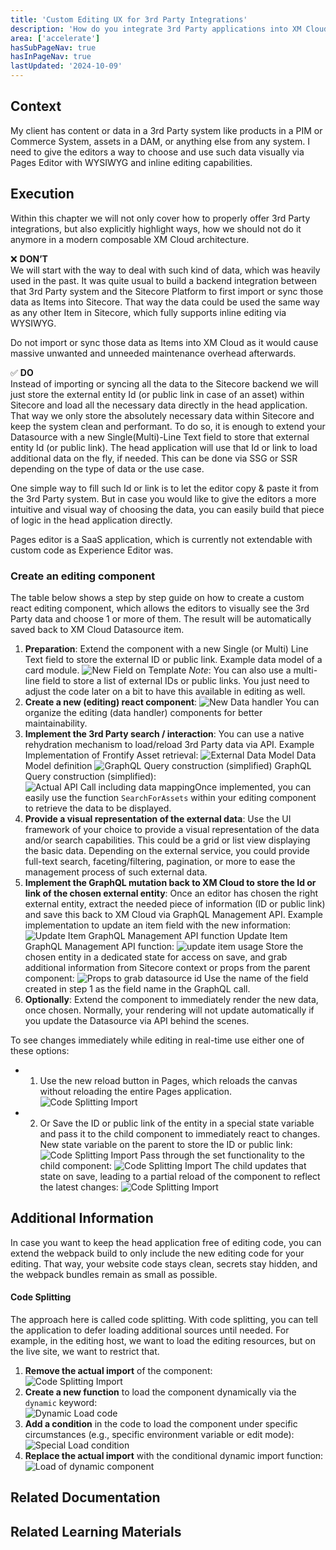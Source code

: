 ```yaml
---
title: 'Custom Editing UX for 3rd Party Integrations'
description: 'How do you integrate 3rd Party applications into XM Cloud''s Head Application?'
area: ['accelerate']
hasSubPageNav: true
hasInPageNav: true
lastUpdated: '2024-10-09'
---
```


## Context

My client has content or data in a 3rd Party system like products in a PIM or Commerce System, assets in a DAM, or anything else from any system. I need to give the editors a way to choose and use such data visually via Pages Editor with WYSIWYG and inline editing capabilities.

## Execution
Within this chapter we will not only cover how to properly offer 3rd Party integrations, but also explicitly highlight ways, how we should not do it anymore in a modern composable XM Cloud architecture.

❌ **DON’T**  
We will start with the way to deal with such kind of data, which was heavily used in the past. It was quite usual to build a backend integration between that 3rd Party system and the Sitecore Platform to first import or sync those data as Items into Sitecore. That way the data could be used the same way as any other Item in Sitecore, which fully supports inline editing via WYSIWYG. 

Do not import or sync those data as Items into XM Cloud as it would cause massive unwanted and unneeded maintenance overhead afterwards.

✅ **DO**  
Instead of importing or syncing all the data to the Sitecore backend we will just store the external entity Id (or public link in case of an asset) within Sitecore and load all the necessary data directly in the head application. That way we only store the absolutely necessary data within Sitecore and keep the system clean and performant. To do so, it is enough to extend your Datasource with a new Single(Multi)-Line Text field to store that external entity Id (or public link). The head application will use that Id or link to load additional data on the fly, if needed. This can be done via SSG or SSR depending on the type of data or the use case.

One simple way to fill such Id or link is to let the editor copy & paste it from the 3rd Party system. But in case you would like to give the editors a more intuitive and visual way of choosing the data, you can easily build that piece of logic in the head application directly.

Pages editor is a SaaS application, which is currently not extendable with custom code as Experience Editor was.

### Create an editing component

The table below shows a step by step guide on how to create a custom react editing component, which allows the editors to visually see the 3rd Party data and choose 1 or more of them. The result will be automatically saved back to XM Cloud Datasource item.

1. **Preparation**: Extend the component with a new Single (or Multi) Line Text field to store the external ID or public link. Example data model of a card module. 
<Image src="/images/learn/accelerate/xm-cloud/3rdParty1.png" title="New Field on Template"/> _Note_: You can also use a multi-line field to store a list of external IDs or public links. You just need to adjust the code later on a bit to have this available in editing as well.
2. **Create a new (editing) react component**: <Image src="/images/learn/accelerate/xm-cloud/3rdParty2.png" title="New Data handler"/> You can organize the editing (data handler) components for better maintainability.
3. **Implement the 3rd Party search / interaction**: You can use a native rehydration mechanism to load/reload 3rd Party data via API. Example Implementation of Frontify Asset retrieval: <Image src="/images/learn/accelerate/xm-cloud/3rdParty3.png" title="External Data Model"/> Data Model definition <Image src="/images/learn/accelerate/xm-cloud/3rdParty4.png" title="GraphQL Query construction (simplified)"/> GraphQL Query construction (simplified): <Image src="/images/learn/accelerate/xm-cloud/3rdParty5.png" title="Actual API Call including data mapping"/>Once implemented, you can easily use the function `SearchForAssets` within your editing component to retrieve the data to be displayed.
4. **Provide a visual representation of the external data**: Use the UI framework of your choice to provide a visual representation of the data and/or search capabilities. This could be a grid or list view displaying the basic data. Depending on the external service, you could provide full-text search, faceting/filtering, pagination, or more to ease the management process of such external data.
5. **Implement the GraphQL mutation back to XM Cloud to store the Id or link of the chosen external entity**: Once an editor has chosen the right external entity, extract the needed piece of information (ID or public link) and save this back to XM Cloud via GraphQL Management API. Example implementation to update an item field with the new information: <Image src="/images/learn/accelerate/xm-cloud/3rdParty6.png" title="Update Item GraphQL Management API function"/> Update Item GraphQL Management API function: <Image src="/images/learn/accelerate/xm-cloud/3rdParty7.png" title="update item usage"/> Store the chosen entity in a dedicated state for access on save, and grab additional information from Sitecore context or props from the parent component: <Image src="/images/learn/accelerate/xm-cloud/3rdParty8.png" title="Props to grab datasource id"/> Use the name of the field created in step 1 as the field name in the GraphQL call.
6. **Optionally**: Extend the component to immediately render the new data, once chosen. Normally, your rendering will not update automatically if you update the Datasource via API behind the scenes.
   
To see changes immediately while editing in real-time use either one of these options:
- 1. Use the new reload button in Pages, which reloads the canvas without reloading the entire Pages application.  <Image src="/images/learn/accelerate/xm-cloud/3rdParty9.png" title="Code Splitting Import"/>
- 2. Or Save the ID or public link of the entity in a special state variable and pass it to the child component to immediately react to changes. New state variable on the parent to store the ID or public link:  <Image src="/images/learn/accelerate/xm-cloud/3rdParty10.png" title="Code Splitting Import"/> Pass through the set functionality to the child component:  <Image src="/images/learn/accelerate/xm-cloud/3rdParty11.png" title="Code Splitting Import"/> The child updates that state on save, leading to a partial reload of the component to reflect the latest changes:  <Image src="/images/learn/accelerate/xm-cloud/3rdParty12.png" title="Code Splitting Import"/>

## Additional Information

In case you want to keep the head application free of editing code, you can extend the webpack build to only include the new editing code for your editing. That way, your website code stays clean, secrets stay hidden, and the webpack bundles remain as small as possible.

#### Code Splitting  
The approach here is called code splitting. With code splitting, you can tell the application to defer loading additional sources until needed. For example, in the editing host, we want to load the editing resources, but on the live site, we want to restrict that.

1. **Remove the actual import** of the component:  
   <Image src="/images/learn/accelerate/xm-cloud/3rdParty13.png" title="Code Splitting Import"/>
2. **Create a new function** to load the component dynamically via the `dynamic` keyword:  
   <Image src="/images/learn/accelerate/xm-cloud/3rdParty14.png" title="Dynamic Load code"/>
3. **Add a condition** in the code to load the component under specific circumstances (e.g., specific environment variable or edit mode):  
   <Image src="/images/learn/accelerate/xm-cloud/3rdParty15.png" title="Special Load condition"/>
4. **Replace the actual import** with the conditional dynamic import function:  
   <Image src="/images/learn/accelerate/xm-cloud/3rdParty16.png" title="Load of dynamic component"/>

## Related Documentation

<Row columns={2}>
  <Link title="Component Level Data Fetching" link="https://doc.sitecore.com/xmc/en/developers/jss/latest/jss-xmc/component-level-data-fetching-in-jss-next-js-apps.html" />
  <Link title="Code Splitting" link="https://legacy.reactjs.org/docs/code-splitting.html" />
</Row>

## Related Learning Materials

<Row columns={2}>
  <Link title="DAM Integration Example" link="https://hachweb.wordpress.com/2024/04/30/sitecore-xm-cloud-you-need-a-3rd-party-dam-integration-no-problem/" />
  <Link title="Commerce Integration Example" link="https://hachweb.wordpress.com/2024/05/05/sitecore-xm-cloud-now-you-also-need-a-3rd-party-product-data-integration-sure-why-not/" />
</Row>
